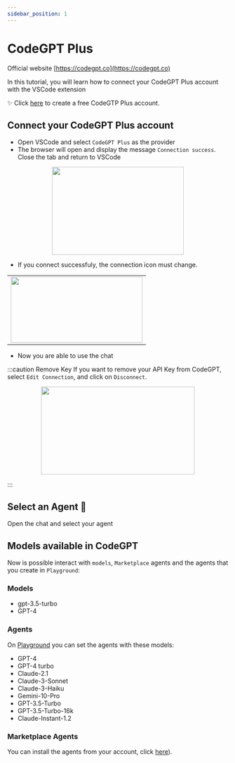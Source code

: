 ```yaml
---
sidebar_position: 1
---
```


# CodeGPT Plus

Official website [https://codegpt.co](https://codegpt.co)

In this tutorial, you will learn how to connect your CodeGPT Plus account with the VSCode extension

✨ Click [here](https://app.codegpt.co/) to create a free CodeGTP Plus account.

## Connect your CodeGPT Plus account

- Open VSCode and select `CodeGPT Plus` as the provider
- The browser will open and display the message `Connection success`. Close the tab and return to VSCode
<p align="center">
      <img width="300" height="200" src="https://github.com/davila7/code-gpt-docs/assets/37567214/eade09c8-ea37-47a6-8d9d-9e550b8058e4" />
</p>

- If you connect successfuly, the connection icon must change.
<table>
  <tr>
    <td align="center">
      <img width="300" height="150" src="https://github.com/davila7/code-gpt-docs/assets/37567214/332c1475-10cb-4f9f-b90a-6f1f2aecd203" />
    </td>
  </tr>
</table>

- Now you are able to use the chat

:::caution Remove Key
If you want to remove your API Key from CodeGPT, select `Edit Connection`, and click on `Disconnect`.

<p align="center">
      <img width="350" height="200" src="https://github.com/davila7/code-gpt-docs/assets/37567214/42bbe2b4-2b4c-4fc5-9911-0d6cc46179c7" />
</p>

:::

## Select an Agent 🤖

Open the chat and select your agent

## Models available in CodeGPT
Now is possible interact with `models`, `Marketplace` agents and the agents that you create in `Playground`:

### Models
- gpt-3.5-turbo
- GPT-4
### Agents
On [Playground](https://app.codegpt.co/en) you can set the agents with these models:
- GPT-4
- GPT-4 turbo
- Claude-2.1
- Claude-3-Sonnet
- Claude-3-Haiku
- Gemini-10-Pro
- GPT-3.5-Turbo
- GPT-3.5-Turbo-16k
- Claude-Instant-1.2

### Marketplace Agents
You can install the agents from your account, click [here](https://app.codegpt.co/en/marketplace)).
